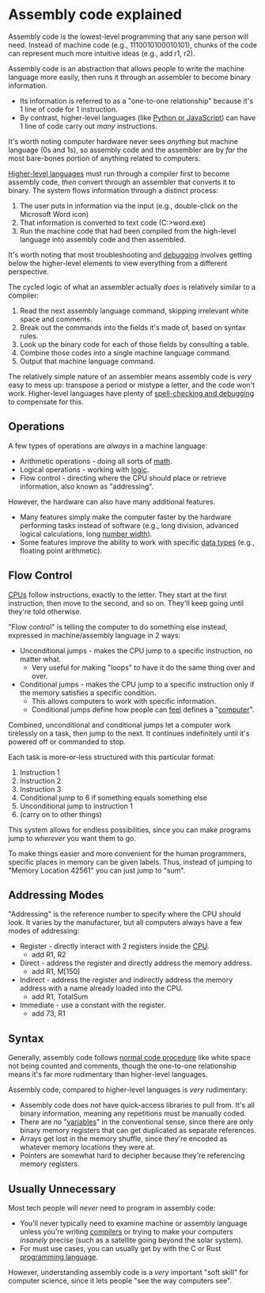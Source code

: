 
# Assembly code explained

Assembly code is the lowest-level programming that any sane person will need. Instead of machine code (e.g., 1110010100010101), chunks of the code can represent much more intuitive ideas (e.g., add r1, r2).

Assembly code is an abstraction that allows people to write the machine language more easily, then runs it through an assembler to become binary information.

- Its information is referred to as a "one-to-one relationship" because it's 1 line of code for 1 instruction.
- By contrast, higher-level languages (like [Python or JavaScript](computers-languages.md)) can have 1 line of code carry out *many* instructions.

It's worth noting computer hardware never sees *anything* but machine language (0s and 1s), so assembly code and the assembler are by *far* the most bare-bones portion of anything related to computers.

[Higher-level languages](computers-programming.md) must run through a compiler first to become assembly code, *then* convert through an assembler that converts it to binary. The system flows information through a distinct process:

1. The user puts in information via the input (e.g., double-click on the Microsoft Word icon)
2. That information is converted to text code (C:\>word.exe)
3. Run the machine code that had been compiled from the high-level language into assembly code and then assembled.

It's worth noting that most troubleshooting and [debugging](computers-software-redesign.md) involves getting below the higher-level elements to view everything from a different perspective.

The cycled logic of what an assembler actually *does* is relatively similar to a compiler:

1. Read the next assembly language command, skipping irrelevant white space and comments.
2. Break out the commands into the fields it's made of, based on syntax rules.
3. Look up the binary code for each of those fields by consulting a table.
4. Combine those codes into a single machine language command.
5. Output that machine language command.

The relatively simple nature of an assembler means assembly code is *very* easy to mess up: transpose a period or mistype a letter, and the code won't work. Higher-level languages have plenty of [spell-checking and debugging](computers-software-redesign.md) to compensate for this.

## Operations

A few types of operations are *always* in a machine language:

- Arithmetic operations - doing all sorts of [math](math.md).
- Logical operations - working with [logic](logic.md).
- Flow control - directing where the CPU should place or retrieve information, also known as "addressing".

However, the hardware can also have many additional features.

- Many features simply make the computer faster by the hardware performing tasks instead of software (e.g., long division, advanced logical calculations, long [number width](computers-memory.md)).
- Some features improve the ability to work with specific [data types](data.md) (e.g., floating point arithmetic).

## Flow Control

[CPUs](computers-cpu.md) follow instructions, exactly to the letter. They start at the first instruction, then move to the second, and so on. They'll keep going until they're told otherwise.

"Flow control" is telling the computer to do something else instead, expressed in machine/assembly language in 2 ways:

- Unconditional jumps - makes the CPU jump to a specific instruction, no matter what.
  - Very useful for making "loops" to have it do the same thing over and over.
- Conditional jumps - makes the CPU jump to a specific instruction only if the memory satisfies a specific condition.
  - This allows computers to work with specific information.
  - Conditional jumps define how people can [feel](mind-feelings.md) defines a "[computer](computers.md)".

Combined, unconditional and conditional jumps let a computer work tirelessly on a task, then jump to the next. It continues indefinitely until it's powered off or commanded to stop.

Each task is more-or-less structured with this particular format:

1. Instruction 1
2. Instruction 2
3. Instruction 3
4. Conditional jump to 6 if something equals something else
5. Unconditional jump to instruction 1
6. (carry on to other things)

This system allows for endless possibilities, since you can make programs jump to *wherever* you want them to go.

To make things easier and more convenient for the human programmers, specific places in memory can be given labels. Thus, instead of jumping to "Memory Location 42561" you can just jump to "sum".

## Addressing Modes

"Addressing" is the reference number to specify where the CPU should look. It varies by the manufacturer, but all computers always have a few modes of addressing:

- Register - directly interact with 2 registers inside the [CPU](computers-cpu.md).
  - add R1, R2
- Direct - address the register and directly address the memory address.
  - add R1, M[150]
- Indirect - address the register and indirectly address the memory address with a name already loaded into the CPU.
  - add R1, TotalSum
- Immediate - use a constant with the register.
  - add 73, R1

## Syntax

Generally, assembly code follows [normal code procedure](computers-programming.md) like white space not being counted and comments, though the one-to-one relationship means it's far more rudimentary than higher-level languages.

Assembly code, compared to higher-level languages is *very* rudimentary:

- Assembly code does *not* have quick-access libraries to pull from. It's all binary information, meaning any repetitions must be manually coded.
- There are no "[variables](computers-programming.md)" in the conventional sense, since there are only binary memory registers that can get duplicated as separate references.
- Arrays get lost in the memory shuffle, since they're encoded as whatever memory locations they were at.
- Pointers are somewhat hard to decipher because they're referencing memory registers.

## Usually Unnecessary

Most tech people will *never* need to program in assembly code:

- You'll never typically need to examine machine or assembly language unless you're writing [compilers](computers-compilers.md) or trying to make your computers *insanely* precise (such as a satellite going beyond the solar system).
- For must use cases, you can usually get by with the C or Rust [programming language](computers-languages.md).

However, understanding assembly code is a *very* important "soft skill" for computer science, since it lets people "see the way computers see".
